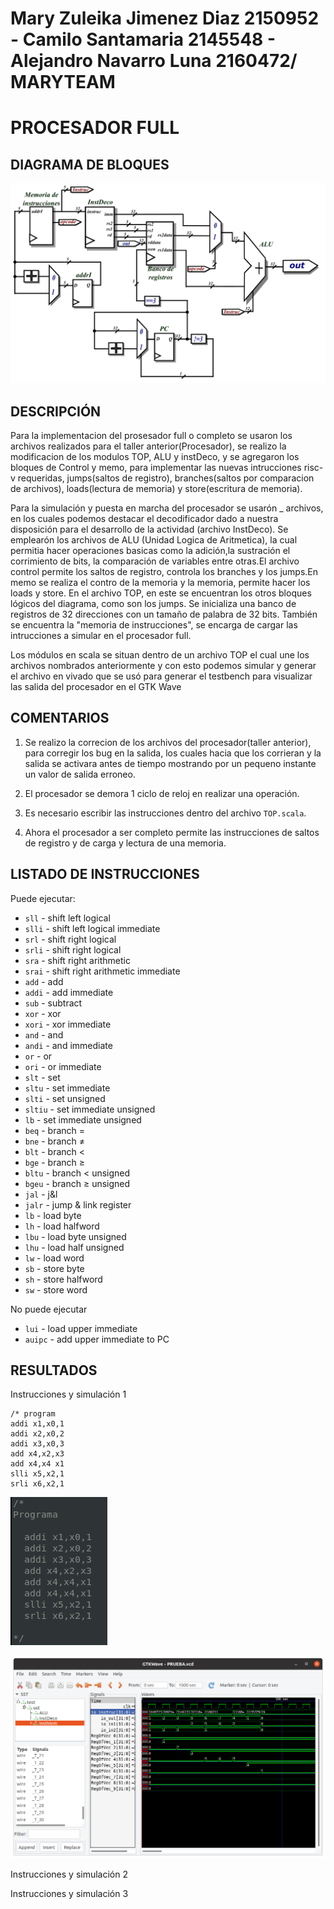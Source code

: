  Mary Zuleika Jimenez Diaz 2150952 - Camilo Santamaria 2145548 - Alejandro Navarro Luna 2160472/ MARYTEAM 
================
PROCESADOR FULL
================

DIAGRAMA DE BLOQUES
-------------------


![DATAPAT](https://github.com/Computer-Architecture-I-UIS/the-processor-maryteam/blob/master/DATAPAT.png)




DESCRIPCIÓN
----------------
Para la implementacion del prosesador full o completo se usaron los archivos realizados para el taller anterior(Procesador), se realizo la modificacion de los modulos TOP, ALU y instDeco, y se agregaron los bloques de Control y memo, para implementar las nuevas intrucciones risc-v requeridas, jumps(saltos de registro), branches(saltos por comparacion de archivos), loads(lectura de memoria) y store(escritura de memoria).

Para la simulación y puesta en marcha del procesador se usarón _ archivos, en los cuales podemos destacar
el decodificador dado a nuestra disposición para el desarrollo de la actividad  (archivo InstDeco). Se emplearón los archivos de ALU (Unidad Logica de Aritmetica), la cual permitia hacer operaciones basicas como la adición,la sustración el corrimiento de bits, la comparación de variables entre otras.El archivo control permite los saltos de registro, controla los branches y los jumps.En memo se realiza el contro de la memoria y la memoria, permite hacer los loads y store. En el archivo TOP, en este se encuentran los otros bloques lógicos del diagrama, como son los jumps. Se inicializa una banco de registros de 32 direcciones con un tamaño de palabra de 32 bits. También se encuentra la "memoria de instrucciones", se encarga de cargar las intrucciones a simular en el procesador full. 

Los módulos en scala se situan dentro de un archivo TOP el cual une los archivos nombrados
anteriormente y con esto podemos simular y generar el  archivo en vivado que se usó para generar el testbench para 
visualizar las salida del procesador en el GTK Wave

COMENTARIOS
----------------------
1. Se realizo la correcion de los archivos del procesador(taller anterior), para corregir los bug en la salida, los cuales hacia que los corrieran y la salida se activara antes de tiempo mostrando por un pequeno instante un valor de salida erroneo.

2. El procesador se demora 1 ciclo de reloj en realizar una operación.

3. Es necesario escribir las instrucciones dentro del archivo ```TOP.scala```.

4. Ahora el procesador a ser completo permite las instrucciones de saltos de registro y de carga y lectura de una memoria.



LISTADO DE INSTRUCCIONES 
------------------------
Puede ejecutar:
- ```sll``` - shift left logical
- ```slli``` - shift left logical immediate
- ```srl``` - shift right logical
- ```srli``` - shift right logical
- ```sra``` - shift right arithmetic
- ```srai``` - shift right arithmetic immediate
- ```add``` - add
- ```addi``` - add immediate
- ```sub``` - subtract
- ```xor``` - xor
- ```xori``` - xor immediate
- ```and``` - and
- ```andi``` - and immediate
- ```or``` - or
- ```ori``` - or immediate
- ```slt``` - set
- ```sltu``` - set immediate
- ```slti``` - set unsigned
- ```sltiu``` - set immediate unsigned
- ```lb``` - set immediate unsigned
- ```beq``` - branch =
- ```bne``` - branch ≠
- ```blt``` - branch <
- ```bge``` - branch ≥
- ```bltu``` - branch < unsigned
- ```bgeu```  - branch ≥ unsigned
- ```jal``` - j&l
- ```jalr``` - jump & link register
- ```lb``` - load byte
- ```lh``` - load halfword
- ```lbu``` - load byte unsigned
- ```lhu``` - load half unsigned
- ```lw``` - load word
- ```sb``` - store byte
- ```sh``` - store halfword
- ```sw``` - store word

No puede ejecutar
- ```lui``` - load upper immediate
- ```auipc``` - add upper immediate to PC


RESULTADOS
----------
Instrucciones y simulación 1
```
/* program
addi x1,x0,1
addi x2,x0,2
addi x3,x0,3
add x4,x2,x3
add x4,x4 x1
slli x5,x2,1
srli x6,x2,1
```
![programa cargado](https://github.com/Computer-Architecture-I-UIS/full-processor-maryteam/blob/master/prog1.png)

![programa cargado](https://github.com/Computer-Architecture-I-UIS/full-processor-maryteam/blob/master/gtk1.png)


Instrucciones y simulación  2




Instrucciones y simulación 3 
